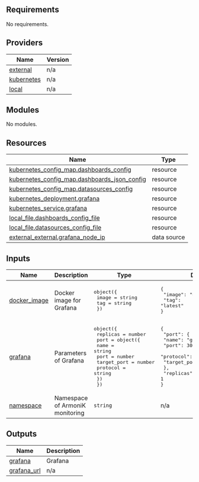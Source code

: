 <!-- BEGIN_TF_DOCS -->
## Requirements

No requirements.

## Providers

| Name | Version |
|------|---------|
| <a name="provider_external"></a> [external](#provider\_external) | n/a |
| <a name="provider_kubernetes"></a> [kubernetes](#provider\_kubernetes) | n/a |
| <a name="provider_local"></a> [local](#provider\_local) | n/a |

## Modules

No modules.

## Resources

| Name | Type |
|------|------|
| [kubernetes_config_map.dashboards_config](https://registry.terraform.io/providers/hashicorp/kubernetes/latest/docs/resources/config_map) | resource |
| [kubernetes_config_map.dashboards_json_config](https://registry.terraform.io/providers/hashicorp/kubernetes/latest/docs/resources/config_map) | resource |
| [kubernetes_config_map.datasources_config](https://registry.terraform.io/providers/hashicorp/kubernetes/latest/docs/resources/config_map) | resource |
| [kubernetes_deployment.grafana](https://registry.terraform.io/providers/hashicorp/kubernetes/latest/docs/resources/deployment) | resource |
| [kubernetes_service.grafana](https://registry.terraform.io/providers/hashicorp/kubernetes/latest/docs/resources/service) | resource |
| [local_file.dashboards_config_file](https://registry.terraform.io/providers/hashicorp/local/latest/docs/resources/file) | resource |
| [local_file.datasources_config_file](https://registry.terraform.io/providers/hashicorp/local/latest/docs/resources/file) | resource |
| [external_external.grafana_node_ip](https://registry.terraform.io/providers/hashicorp/external/latest/docs/data-sources/external) | data source |

## Inputs

| Name | Description | Type | Default | Required |
|------|-------------|------|---------|:--------:|
| <a name="input_docker_image"></a> [docker\_image](#input\_docker\_image) | Docker image for Grafana | <pre>object({<br>    image = string<br>    tag   = string<br>  })</pre> | <pre>{<br>  "image": "grafana/grafana",<br>  "tag": "latest"<br>}</pre> | no |
| <a name="input_grafana"></a> [grafana](#input\_grafana) | Parameters of Grafana | <pre>object({<br>    replicas = number<br>    port     = object({<br>      name        = string<br>      port        = number<br>      target_port = number<br>      protocol    = string<br>    })<br>  })</pre> | <pre>{<br>  "port": {<br>    "name": "grafana",<br>    "port": 3000,<br>    "protocol": "TCP",<br>    "target_port": 3000<br>  },<br>  "replicas": 1<br>}</pre> | no |
| <a name="input_namespace"></a> [namespace](#input\_namespace) | Namespace of ArmoniK monitoring | `string` | n/a | yes |

## Outputs

| Name | Description |
|------|-------------|
| <a name="output_grafana"></a> [grafana](#output\_grafana) | Grafana |
| <a name="output_grafana_url"></a> [grafana\_url](#output\_grafana\_url) | n/a |
<!-- END_TF_DOCS -->